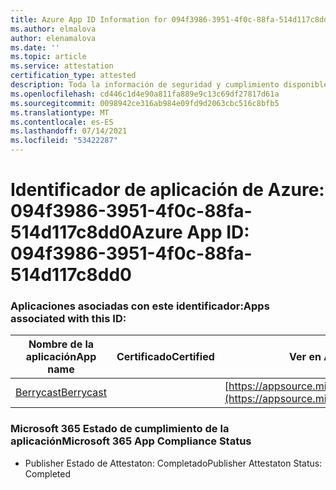 ```yaml
---
title: Azure App ID Information for 094f3986-3951-4f0c-88fa-514d117c8dd0
ms.author: elmalova
author: elenamalova
ms.date: ''
ms.topic: article
ms.service: attestation
certification_type: attested
description: Toda la información de seguridad y cumplimiento disponible para 094f3986-3951-4f0c-88fa-514d117c8dd0.
ms.openlocfilehash: cd446c1d4e90a811fa889e9c13c69df27817d61a
ms.sourcegitcommit: 0098942ce316ab984e09fd9d2063cbc516c8bfb5
ms.translationtype: MT
ms.contentlocale: es-ES
ms.lasthandoff: 07/14/2021
ms.locfileid: "53422287"
---
```

# <a name="azure-app-id-094f3986-3951-4f0c-88fa-514d117c8dd0"></a><span data-ttu-id="8cc34-103">Identificador de aplicación de Azure: 094f3986-3951-4f0c-88fa-514d117c8dd0</span><span class="sxs-lookup"><span data-stu-id="8cc34-103">Azure App ID: 094f3986-3951-4f0c-88fa-514d117c8dd0</span></span>


### <a name="apps-associated-with-this-id"></a><span data-ttu-id="8cc34-104">Aplicaciones asociadas con este identificador:</span><span class="sxs-lookup"><span data-stu-id="8cc34-104">Apps associated with this ID:</span></span>
| <span data-ttu-id="8cc34-105">**Nombre de la aplicación**</span><span class="sxs-lookup"><span data-stu-id="8cc34-105">**App name**</span></span> | <span data-ttu-id="8cc34-106">**Certificado**</span><span class="sxs-lookup"><span data-stu-id="8cc34-106">**Certified**</span></span> | <span data-ttu-id="8cc34-107">**Ver en AppSource**</span><span class="sxs-lookup"><span data-stu-id="8cc34-107">**View in AppSource**</span></span> |
|-|-|-|
| [<span data-ttu-id="8cc34-108">Berrycast</span><span class="sxs-lookup"><span data-stu-id="8cc34-108">Berrycast</span></span>](https://docs.microsoft.com/en-us/microsoft-365-app-certification/forward/WA200002798) |  | [https://appsource.microsoft.com/product/office/WA200002798](https://appsource.microsoft.com/product/office/WA200002798) |

### <a name="microsoft-365-app-compliance-status"></a><span data-ttu-id="8cc34-109">Microsoft 365 Estado de cumplimiento de la aplicación</span><span class="sxs-lookup"><span data-stu-id="8cc34-109">Microsoft 365 App Compliance Status</span></span>
- <span data-ttu-id="8cc34-110">Publisher Estado de Attestaton: Completado</span><span class="sxs-lookup"><span data-stu-id="8cc34-110">Publisher Attestaton Status: Completed</span></span>
